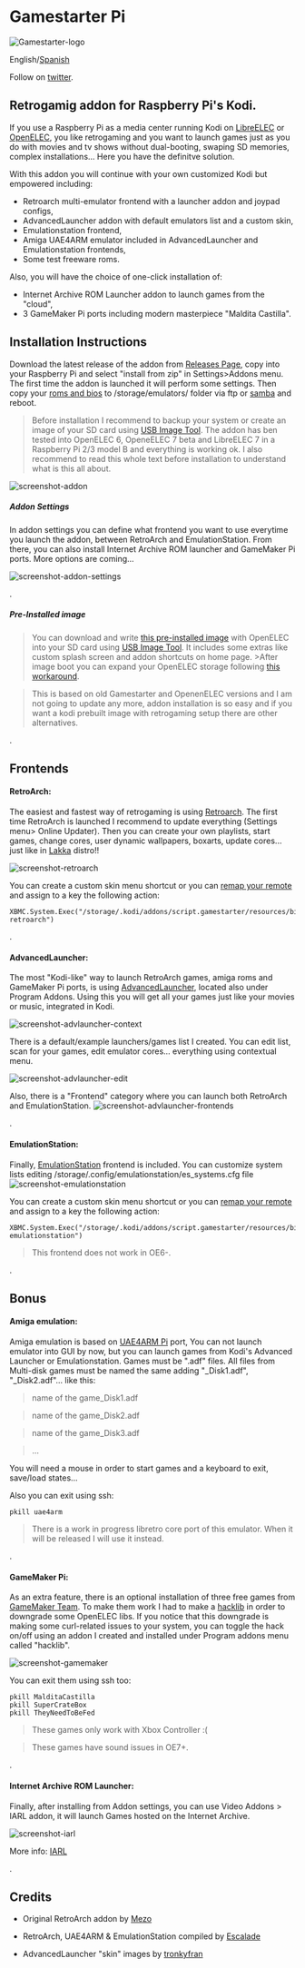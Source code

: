 # Gamestarter Pi
![Gamestarter-logo](https://github.com/bite-your-idols/gamestarter/raw/master/assets/gamestarter-logo-dark.jpg)

English/[Spanish](https://github.com/bite-your-idols/gamestarter/blob/master/README-ES.md)

Follow on [twitter](https://twitter.com/gamestarterpi).

## Retrogamig addon for Raspberry Pi's Kodi.

If you use a Raspberry Pi as a media center running Kodi on [LibreELEC](https://libreelec.tv/) or [OpenELEC](http://openelec.tv/), you like retrogaming and you want to launch games just as you do with movies and tv shows without dual-booting, swaping SD memories, complex installations... Here you have the definitve solution.

With this addon you will continue with your own customized Kodi but empowered including: 
- Retroarch multi-emulator frontend with a launcher addon and joypad configs,
- AdvancedLauncher addon with default emulators list and a custom skin,
- Emulationstation frontend,
- Amiga UAE4ARM emulator included in AdvancedLauncher and Emulationstation frontends,
- Some test freeware roms.

Also, you will have the choice of one-click installation of:
- Internet Archive ROM Launcher addon to launch games from the "cloud",
- 3 GameMaker Pi ports including modern masterpiece "Maldita Castilla".


## Installation Instructions
Download the latest release of the addon from [Releases Page](https://github.com/bite-your-idols/gamestarter/releases/download/2.0.0/script.gamestarter-v2.0.0.zip), copy into your Raspberry Pi and select "install from zip" in Settings>Addons menu. The first time the addon is launched it will perform some settings. Then copy your [roms and bios](https://github.com/libretro/Lakka/wiki/ROMs-and-BIOSes) to /storage/emulators/ folder via ftp or [samba](http://wiki.openelec.tv/index.php/Accessing_Samba_Shares) and reboot.

>Before installation I recommend to backup your system or create an image of your SD card using [USB Image Tool](http://www.alexpage.de/usb-image-tool/).
>The addon has ben tested into OpenELEC 6, OpeneELEC 7 beta and LibreELEC 7 in a Raspberry Pi 2/3 model B and everything is working ok. I also recommend to read this whole text before installation to understand what is this all about.

![screenshot-addon](https://github.com/bite-your-idols/gamestarter/raw/master/assets/screenshot-gamestarter.png)


##### Addon Settings 
In addon settings you can define what frontend you want to use everytime you launch the addon, between RetroArch and EmulationStation.
From there, you can also install Internet Archive ROM launcher and GameMaker Pi ports. More options are coming...

![screenshot-addon-settings](https://github.com/bite-your-idols/gamestarter/raw/master/assets/screenshot-gamestarter-settings-2.png)


.


##### Pre-Installed image 
>You can download and write [this pre-installed image](https://github.com/bite-your-idols/gamestarter/releases/download/v0.X.X/Gamestarter-0.0.2-OpenELEC-RPi2.arm-6.0.3.zip) with OpenELEC into your SD card using [USB Image Tool](http://www.alexpage.de/usb-image-tool/). It includes some extras like custom splash screen and addon shortcuts on home page. >After image boot you can expand your OpenELEC storage following [this workaround](forum.kodi.tv/showthread.php?tid=230353&pid=2166080#pid2166080). 

>This is based on old Gamestarter and OpenenELEC versions and I am not going to update any more, addon installation is so easy and if you want a kodi prebuilt image with retrogaming setup there are other alternatives.

.


## Frontends

#### RetroArch:
The easiest and fastest way of retrogaming is using [Retroarch](http://www.libretro.com/). 
The first time RetroArch is launched I recommend to update everything (Settings menu> Online Updater). Then you can create your own playlists, start games, change cores, user dynamic wallpapers, boxarts, update cores... just like in [Lakka](http://www.lakka.tv/) distro!!

![screenshot-retroarch](https://github.com/bite-your-idols/gamestarter/raw/master/assets/screenshot-retroarch.gif)

You can create a custom skin menu shortcut or you can [remap your remote](http://kodi.wiki/view/HOW-TO:Modify_keymaps) and assign to a key the following action:
```
XBMC.System.Exec("/storage/.kodi/addons/script.gamestarter/resources/bin/gamestarter.sh retroarch")
```

.

#### AdvancedLauncher:

The most "Kodi-like" way to launch RetroArch games, amiga roms and GameMaker Pi ports, is using [AdvancedLauncher](https://github.com/edwtjo/advanced-launcher), located also under Program Addons. Using this you will get all your games just like your movies or music, integrated in Kodi.


![screenshot-advlauncher-context](https://github.com/bite-your-idols/gamestarter/raw/master/assets/screenshot-advlauncher-context.png)


There is a default/example launchers/games list I created. You can edit list, scan for your games, edit emulator cores... everything using contextual menu.


![screenshot-advlauncher-edit](https://github.com/bite-your-idols/gamestarter/raw/master/assets/screenshot-advlauncher-edit.png)


Also, there is a "Frontend" category where you can launch both RetroArch and EmulationStation.
![screenshot-advlauncher-frontends](https://github.com/bite-your-idols/gamestarter/raw/master/assets/screenshot-advlauncher-frontends.png)

.

#### EmulationStation:
Finally, [EmulationStation](https://github.com/Herdinger/EmulationStation) frontend is included.
You can customize system lists editing /storage/.config/emulationstation/es_systems.cfg file
![screenshot-emulationstation](https://github.com/bite-your-idols/gamestarter/raw/master/assets/screenshot-emulationstation.png)


You can create a custom skin menu shortcut or you can [remap your remote](http://kodi.wiki/view/HOW-TO:Modify_keymaps) and assign to a key the following action:
```
XBMC.System.Exec("/storage/.kodi/addons/script.gamestarter/resources/bin/gamestarter.sh emulationstation")
```
> This frontend does not work in OE6-.

.

## Bonus

#### Amiga emulation:

Amiga emulation is based on [UAE4ARM Pi](https://www.raspberrypi.org/forums/viewtopic.php?t=110488) port, You can not launch emulator into GUI by now, but you can launch games from Kodi's Advanced Launcher or Emulationstation. Games must be ".adf" files. All files from Multi-disk games must be named the same adding "_Disk1.adf", "_Disk2.adf"... like this:

> name of the game_Disk1.adf

> name of the game_Disk2.adf

> name of the game_Disk3.adf

> ...

You will need a mouse in order to start games and a keyboard to exit, save/load states...

Also you can exit using ssh:
```
pkill uae4arm
```
> There is a work in progress libretro core port of this emulator. When it will be released I will use it instead.

.


#### GameMaker Pi:
As an extra feature, there is an optional installation of three free games from [GameMaker Team](http://yoyogames.com/pi). To make them work I had to make a [hacklib](http://forum.kodi.tv/showthread.php?pid=1481392#pid1481392) in order to downgrade some OpenELEC libs. If you notice that this downgrade is making some curl-related issues to your system, you can toggle the hack on/off using an addon I created and installed under Program addons menu called "hacklib".

![screenshot-gamemaker](https://github.com/bite-your-idols/gamestarter/raw/master/assets/screenshot-gamemaker.png)

You can exit them using ssh too:
```
pkill MalditaCastilla
pkill SuperCrateBox
pkill TheyNeedToBeFed
```

> These games only work with Xbox Controller :(

> These games have sound issues in OE7+.

.



#### Internet Archive ROM Launcher:

Finally, after installing from Addon settings, you can use Video Addons > IARL addon, it will launch Games hosted on the Internet Archive. 

![screenshot-iarl](https://github.com/bite-your-idols/gamestarter/raw/master/assets/screenshot-iarl.jpg)

More info: [IARL](https://github.com/zach-morris/plugin.program.iarl/wiki)


.



## Credits

- Original RetroArch addon by [Mezo](http://openelec.tv/forum/128-addons/72972-retroarch-addon-arm-rpi)

- RetroArch, UAE4ARM & EmulationStation compiled by [Escalade](http://openelec.tv/forum/124-raspberry-pi/80543-raspberry-pi2-3-openelec-7-0-kodi-16-0-retroarch)

- AdvancedLauncher "skin" images by [tronkyfran](https://github.com/HerbFargus/es-theme-tronkyfran)







